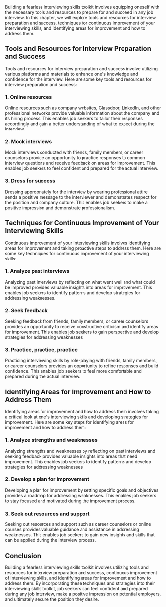 
Building a fearless interviewing skills toolkit involves equipping oneself with the necessary tools and resources to prepare for and succeed in any job interview. In this chapter, we will explore tools and resources for interview preparation and success, techniques for continuous improvement of your interviewing skills, and identifying areas for improvement and how to address them.

Tools and Resources for Interview Preparation and Success
---------------------------------------------------------

Tools and resources for interview preparation and success involve utilizing various platforms and materials to enhance one's knowledge and confidence for the interview. Here are some key tools and resources for interview preparation and success:

### 1. Online resources

Online resources such as company websites, Glassdoor, LinkedIn, and other professional networks provide valuable information about the company and its hiring process. This enables job seekers to tailor their responses accordingly and gain a better understanding of what to expect during the interview.

### 2. Mock interviews

Mock interviews conducted with friends, family members, or career counselors provide an opportunity to practice responses to common interview questions and receive feedback on areas for improvement. This enables job seekers to feel confident and prepared for the actual interview.

### 3. Dress for success

Dressing appropriately for the interview by wearing professional attire sends a positive message to the interviewer and demonstrates respect for the position and company culture. This enables job seekers to make a positive impression and demonstrate professionalism.

Techniques for Continuous Improvement of Your Interviewing Skills
-----------------------------------------------------------------

Continuous improvement of your interviewing skills involves identifying areas for improvement and taking proactive steps to address them. Here are some key techniques for continuous improvement of your interviewing skills:

### 1. Analyze past interviews

Analyzing past interviews by reflecting on what went well and what could be improved provides valuable insights into areas for improvement. This enables job seekers to identify patterns and develop strategies for addressing weaknesses.

### 2. Seek feedback

Seeking feedback from friends, family members, or career counselors provides an opportunity to receive constructive criticism and identify areas for improvement. This enables job seekers to gain perspective and develop strategies for addressing weaknesses.

### 3. Practice, practice, practice

Practicing interviewing skills by role-playing with friends, family members, or career counselors provides an opportunity to refine responses and build confidence. This enables job seekers to feel more comfortable and prepared during the actual interview.

Identifying Areas for Improvement and How to Address Them
---------------------------------------------------------

Identifying areas for improvement and how to address them involves taking a critical look at one's interviewing skills and developing strategies for improvement. Here are some key steps for identifying areas for improvement and how to address them:

### 1. Analyze strengths and weaknesses

Analyzing strengths and weaknesses by reflecting on past interviews and seeking feedback provides valuable insights into areas that need improvement. This enables job seekers to identify patterns and develop strategies for addressing weaknesses.

### 2. Develop a plan for improvement

Developing a plan for improvement by setting specific goals and objectives provides a roadmap for addressing weaknesses. This enables job seekers to stay focused and motivated during the improvement process.

### 3. Seek out resources and support

Seeking out resources and support such as career counselors or online courses provides valuable guidance and assistance in addressing weaknesses. This enables job seekers to gain new insights and skills that can be applied during the interview process.

Conclusion
----------

Building a fearless interviewing skills toolkit involves utilizing tools and resources for interview preparation and success, continuous improvement of interviewing skills, and identifying areas for improvement and how to address them. By incorporating these techniques and strategies into their interviewing skills toolkit, job seekers can feel confident and prepared during any job interview, make a positive impression on potential employers, and ultimately secure the position they desire.

